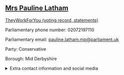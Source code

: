## <a href="https://members.parliament.uk/member/4025/contact">Mrs Pauline Latham</a>

<a href="https://www.theyworkforyou.com/mp/24821/pauline_latham/mid_derbyshire">TheyWorkForYou (voting record, statements)</a> 

Parliamentary phone number: 02072197110 

Parliamentary email: pauline.latham.mp@parliament.uk 

Party: Conservative 

Borough: Mid Derbyshire 

<details><summary>Extra contact information and social media</summary> 
<li>Website: http://www.paulinelatham.co.uk/</li>
<li>Twitter: https://twitter.com/Pauline_Latham</li>
<li>Constituency office phone number: 01332676679</li>
<li>Constituency office email:</li>
<li>Facebook: https://www.facebook.com/pauline.latham.31</li>
<li>Instagram:</li>
<li>Youtube:</li>
<li>Linkedin:</li>
<li>Government department phone number:</li>
<li>Government department email:</li>
<li>Threads:</li>
<li>Party office phone number:</li>
<li>Party office email:</li>
<li>Tiktok:</li>
</details>